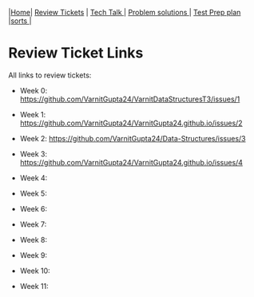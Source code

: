 |[Home](.)| [Review Tickets](.) | [Tech Talk ](../techtalknotes)| [Problem solutions ](../problemsolutions)| [Test Prep plan ](../testprepplan)|[sorts ](../sorts)|
# Review Ticket Links
All links to review tickets:

- Week 0: https://github.com/VarnitGupta24/VarnitDataStructuresT3/issues/1


- Week 1: https://github.com/VarnitGupta24/VarnitGupta24.github.io/issues/2


- Week 2: https://github.com/VarnitGupta24/Data-Structures/issues/3


- Week 3: https://github.com/VarnitGupta24/VarnitGupta24.github.io/issues/4


- Week 4:


- Week 5:


- Week 6:


- Week 7:


- Week 8:


- Week 9:


- Week 10:


- Week 11:

